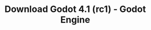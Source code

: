 ---
# Generated by /tools/generators/src/download_archive_generator !!! do not edit by hand !!!
title: 'Download Godot 4.1 (rc1) - Godot Engine'
type: 'download/archive'
name: '4.1'
flavor: 'rc1'
release_date: '2023-06-27T03:00:00-00:00'
release_notes: 'article/release-candidate-godot-4-1-rc-1/'
primaryPlatforms:
  - 'android.apk'
  - 'linux.64'
  - 'macos.universal'
  - 'windows.64'
  - 'web'
  - 'templates'
links:
  android.apk:
    name: 'android.apk'
    title: 'Android'
    caption: 'APK Universal (ARM64 + ARMv7 + x86_64 + x86)'
    tags:
      - 'APK download'
      - 'ARM64/v7'
      - 'x86 (64 & 32 bit)'
    hosts:
      github_builds:
        regular: 'https://github.com/godotengine/godot-builds/releases/download/4.1-rc1/Godot_v4.1-rc1_android_editor.apk'
        mono: '#'
      github:
        regular: 'https://github.com/godotengine/godot/releases/download/4.1-rc1/Godot_v4.1-rc1_android_editor.apk'
        mono: '#'
  linux.64:
    name: 'linux.64'
    title: 'Linux'
    caption: 'Padrão (x86_64)'
    tags:
      - '64 bit'
    hosts:
      github_builds:
        regular: 'https://github.com/godotengine/godot-builds/releases/download/4.1-rc1/Godot_v4.1-rc1_linux.x86_64.zip'
        mono: 'https://github.com/godotengine/godot-builds/releases/download/4.1-rc1/Godot_v4.1-rc1_mono_linux_x86_64.zip'
      github:
        regular: 'https://github.com/godotengine/godot/releases/download/4.1-rc1/Godot_v4.1-rc1_linux.x86_64.zip'
        mono: 'https://github.com/godotengine/godot/releases/download/4.1-rc1/Godot_v4.1-rc1_mono_linux_x86_64.zip'
  macos.universal:
    name: 'macos.universal'
    title: 'macOS'
    caption: 'Universal (x86_64 + Silício da Apple)'
    tags:
      - 'Intel/Apple Silicon'
      - '64 bit'
    hosts:
      github_builds:
        regular: 'https://github.com/godotengine/godot-builds/releases/download/4.1-rc1/Godot_v4.1-rc1_macos.universal.zip'
        mono: 'https://github.com/godotengine/godot-builds/releases/download/4.1-rc1/Godot_v4.1-rc1_mono_macos.universal.zip'
      github:
        regular: 'https://github.com/godotengine/godot/releases/download/4.1-rc1/Godot_v4.1-rc1_macos.universal.zip'
        mono: 'https://github.com/godotengine/godot/releases/download/4.1-rc1/Godot_v4.1-rc1_mono_macos.universal.zip'
  windows.64:
    name: 'windows.64'
    title: 'Windows'
    caption: 'Padrão (x86_64)'
    tags:
      - '64 bit'
    hosts:
      github_builds:
        regular: 'https://github.com/godotengine/godot-builds/releases/download/4.1-rc1/Godot_v4.1-rc1_win64.exe.zip'
        mono: 'https://github.com/godotengine/godot-builds/releases/download/4.1-rc1/Godot_v4.1-rc1_mono_win64.zip'
      github:
        regular: 'https://github.com/godotengine/godot/releases/download/4.1-rc1/Godot_v4.1-rc1_win64.exe.zip'
        mono: 'https://github.com/godotengine/godot/releases/download/4.1-rc1/Godot_v4.1-rc1_mono_win64.zip'
  web:
    name: 'web'
    title: 'Editor Web'
    caption: ''
    tags:
      - 'Self-hosted'
      - 'Cross-platform'
    hosts:
      github_builds:
        regular: 'https://github.com/godotengine/godot-builds/releases/download/4.1-rc1/Godot_v4.1-rc1_web_editor.zip'
        mono: '#'
      github:
        regular: 'https://github.com/godotengine/godot/releases/download/4.1-rc1/Godot_v4.1-rc1_web_editor.zip'
        mono: '#'
  linux.arm64:
    name: 'linux.arm64'
    title: 'Linux'
    caption: 'Padrão (ARM64)'
    tags:
      - 'ARM64'
      - '64 bit'
    hosts:
      github_builds:
        regular: 'https://github.com/godotengine/godot-builds/releases/download/4.1-rc1/Godot_v4.1-rc1_linux.arm64.zip'
        mono: 'https://github.com/godotengine/godot-builds/releases/download/4.1-rc1/Godot_v4.1-rc1_mono_linux_arm64.zip'
      github:
        regular: 'https://github.com/godotengine/godot/releases/download/4.1-rc1/Godot_v4.1-rc1_linux.arm64.zip'
        mono: 'https://github.com/godotengine/godot/releases/download/4.1-rc1/Godot_v4.1-rc1_mono_linux_arm64.zip'
  linux.32:
    name: 'linux.32'
    title: 'Linux'
    caption: 'Padrão (x86)'
    tags:
      - '32 bit'
    hosts:
      github_builds:
        regular: 'https://github.com/godotengine/godot-builds/releases/download/4.1-rc1/Godot_v4.1-rc1_linux.x86_32.zip'
        mono: 'https://github.com/godotengine/godot-builds/releases/download/4.1-rc1/Godot_v4.1-rc1_mono_linux_x86_32.zip'
      github:
        regular: 'https://github.com/godotengine/godot/releases/download/4.1-rc1/Godot_v4.1-rc1_linux.x86_32.zip'
        mono: 'https://github.com/godotengine/godot/releases/download/4.1-rc1/Godot_v4.1-rc1_mono_linux_x86_32.zip'
  linux.arm32:
    name: 'linux.arm32'
    title: 'Linux'
    caption: 'Padrão (ARM32)'
    tags:
      - 'ARM32'
      - '32 bit'
    hosts:
      github_builds:
        regular: 'https://github.com/godotengine/godot-builds/releases/download/4.1-rc1/Godot_v4.1-rc1_linux.arm32.zip'
        mono: 'https://github.com/godotengine/godot-builds/releases/download/4.1-rc1/Godot_v4.1-rc1_mono_linux_arm32.zip'
      github:
        regular: 'https://github.com/godotengine/godot/releases/download/4.1-rc1/Godot_v4.1-rc1_linux.arm32.zip'
        mono: 'https://github.com/godotengine/godot/releases/download/4.1-rc1/Godot_v4.1-rc1_mono_linux_arm32.zip'
  windows.32:
    name: 'windows.32'
    title: 'Windows'
    caption: 'Padrão (x86)'
    tags:
      - '32 bit'
    hosts:
      github_builds:
        regular: 'https://github.com/godotengine/godot-builds/releases/download/4.1-rc1/Godot_v4.1-rc1_win32.exe.zip'
        mono: 'https://github.com/godotengine/godot-builds/releases/download/4.1-rc1/Godot_v4.1-rc1_mono_win32.zip'
      github:
        regular: 'https://github.com/godotengine/godot/releases/download/4.1-rc1/Godot_v4.1-rc1_win32.exe.zip'
        mono: 'https://github.com/godotengine/godot/releases/download/4.1-rc1/Godot_v4.1-rc1_mono_win32.zip'
  aar_library:
    name: 'aar_library'
    title: 'Biblioteca de AAR'
    caption: ''
    tags:
      - 'Android plugins'
      - 'Java'
      - 'Kotlin'
    hosts:
      github_builds:
        regular: 'https://github.com/godotengine/godot-builds/releases/download/4.1-rc1/godot-lib.4.1.rc1.template_release.aar'
        mono: '#'
      github:
        regular: 'https://github.com/godotengine/godot/releases/download/4.1-rc1/godot-lib.4.1.rc1.template_release.aar'
        mono: '#'
  templates:
    name: 'templates'
    title: 'Modelos de exportação'
    caption: ''
    tags:
      - 'Utilizado para exportar os seus jogos para todas as plataformas suportadas'
    hosts:
      github_builds:
        regular: 'https://github.com/godotengine/godot-builds/releases/download/4.1-rc1/Godot_v4.1-rc1_export_templates.tpz'
        mono: 'https://github.com/godotengine/godot-builds/releases/download/4.1-rc1/Godot_v4.1-rc1_mono_export_templates.tpz'
      github:
        regular: 'https://github.com/godotengine/godot/releases/download/4.1-rc1/Godot_v4.1-rc1_export_templates.tpz'
        mono: 'https://github.com/godotengine/godot/releases/download/4.1-rc1/Godot_v4.1-rc1_mono_export_templates.tpz'
---